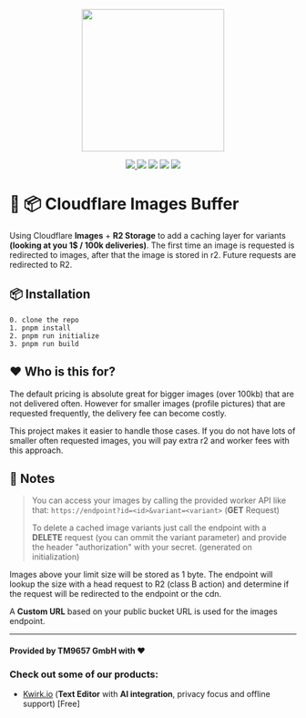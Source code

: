 <a href="https://tm9657.de?ref=github"><p align="center"><img width=250 src="https://cdn.tm9657.de/tm9657/images/images_r2_cache.png" /></p></a>
<p align="center">
    <a href="https://tm9657.de"><img src="https://img.shields.io/badge/website-more_from_us-C0222C.svg?style=flat&logo=PWA"> </a>
	  <a href="https://discord.ca9.io"><img src="https://img.shields.io/discord/673169081704120334?label=discord&style=flat&color=5a66f6&logo=Discord"></a>
	  <a href="https://twitter.com/tm9657"><img src="https://img.shields.io/badge/twitter-follow_us-1d9bf0.svg?style=flat&logo=Twitter"></a>
	  <a href="https://www.linkedin.com/company/tm9657/"><img src="https://img.shields.io/badge/linkedin-connect-0a66c2.svg?style=flat&logo=Linkedin"></a>
    <a href="https://merch.ca9.io"><img src="https://img.shields.io/badge/merch-support_us-red.svg?style=flat&logo=Spreadshirt"></a>
</p>

# 📸️ 📦️ Cloudflare Images Buffer
Using Cloudflare **Images** + **R2 Storage** to add a caching layer for variants **(looking at you 1$ / 100k deliveries)**.
The first time an image is requested is redirected to images, after that the image is stored in r2. Future requests are redirected to R2.

## 📦️ Installation
```
0. clone the repo
1. pnpm install
2. pnpm run initialize
3. pnpm run build
```

## ❤️ Who is this for?
The default pricing is absolute great for bigger images (over 100kb) that are not delivered often. However for smaller images (profile pictures) that are requested frequently, the delivery fee can become costly.

This project makes it easier to handle those cases. If you do not have lots of smaller often requested images, you will pay extra r2 and worker fees with this approach.

## 🍎 Notes
> You can access your images by calling the provided worker API like that: `https://endpoint?id=<id>&variant=<variant>` (**GET** Request)
> 
> To delete a cached image variants just call the endpoint with a **DELETE** request (you can ommit the variant parameter) and provide the header "authorization" with your secret. (generated on initialization)

Images above your limit size will be stored as 1 byte. The endpoint will lookup the size with a head request to R2 (class B action) and determine if the request will be redirected to the endpoint or the cdn.

A **Custom URL** based on your public bucket URL is used for the images endpoint.

---
#### **Provided by TM9657 GmbH with ❤️**
### Check out some of our products:
- [Kwirk.io](https://kwirk.io?ref=github) (**Text Editor** with **AI integration**, privacy focus and offline support) [Free]
